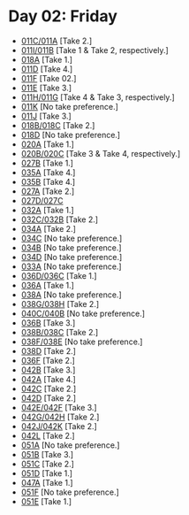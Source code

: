 # Day 02: Friday

* [011C/011A](011C-011A--Take02--.md) [Take 2.]
* [011I/011B](011I-011B--ATake01BTake02--.md) [Take 1 & Take 2, respectively.]
* [018A](018A--Take01--.md) [Take 1.]
* [011D](011D--Take04--.md) [Take 4.]
* [011F](011F--Take02--.md) [Take 02.]
* [011E](011E--Take03--.md) [Take 3.]
* [011H/011G](011H-011G--ATake04BTake03--.md) [Take 4 & Take 3, respectively.]
* [011K](011K--NoPref.--.md) [No take preference.]
* [011J](011J--Take03--.md) [Take 3.]
* [018B/018C](018B-018C--Take02--.md) [Take 2.]
* [018D](018D--NoPref.--.md) [No take preference.]
* [020A](020A--Take01--.md) [Take 1.]
* [020B/020C](020B-020C--A-Take03B-Take04--.md) [Take 3 & Take 4, respectively.]
* [027B](027B--Take01--.md) [Take 1.]
* [035A](035A--Take04--.md) [Take 4.]
* [035B](035B--Take04--.md) [Take 4.]
* [027A](027A--Take02--.md) [Take 2.]
* [027D/027C](027D-027C--Take02--.md)
* [032A](032A--Take01--.md) [Take 1.]
* [032C/032B](032C-032B--Take02--.md) [Take 2.]
* [034A](034A--Take02--.md) [Take 2.]
* [034C](034C--NoPref.--.md) [No take preference.]
* [034B](034B--NoPref.--.md) [No take preference.]
* [034D](034D--NoPref.--.md) [No take preference.]
* [033A](033A.md) [No take preference.]
* [036D/036C](036D-036C--Take01--.md) [Take 1.]
* [036A](036A--Take01--.md) [Take 1.]
* [038A](038A.md) [No take preference.]
* [038G/038H](038G-038H--Take02--.md) [Take 2.]
* [040C/040B](040C-040B.md) [No take preference.]
* [036B](036B--Take03--.md) [Take 3.]
* [038B/038C](038B-038C--Take02--.md) [Take 2.]
* [038F/038E](038F-038E.md) [No take preference.]
* [038D](038D--Take02--.md) [Take 2.]
* [036F](036F--Take02--.md) [Take 2.]
* [042B](042B--Take03--.md) [Take 3.]
* [042A](042A--Take04--.md) [Take 4.]
* [042C](042C--Take02--.md) [Take 2.]
* [042D](042D--Take02--.md) [Take 2.]
* [042E/042F](042E-042F--Take03--.md) [Take 3.]
* [042G/042H](042G-042H.md) [Take 2.]
* [042J/042K](042J-042K--Take02--.md) [Take 2.]
* [042L](042L--Take02--.md) [Take 2.]
* [051A](051A--NoPref.--.md) [No take preference.]
* [051B](051B--Take03--.md) [Take 3.]
* [051C](051C--Take02--.md) [Take 2.]
* [051D](051D--Take01--.md) [Take 1.]
* [047A](047A--Take01--.md) [Take 1.]
* [051F](051F--NoPref.--.md) [No take preference.]
* [051E](051E--Take01--.md) [Take 1.]
